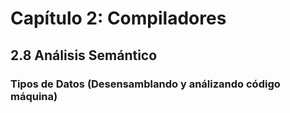 # Capítulo 2: Compiladores

## 2.8 Análisis Semántico

### Tipos de Datos (Desensamblando y análizando código máquina)

